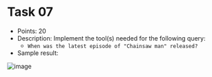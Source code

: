 # Task 07
- Points: 20
- Description: Implement the tool(s) needed for the following query:
    - `When was the latest episode of "Chainsaw man" released?`
- Sample result:

![image](https://github.com/user-attachments/assets/9d18189e-8eca-4779-97ad-a4a84640cb9d)
